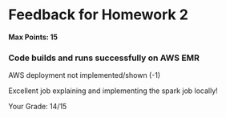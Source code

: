 # Feedback for Homework 2
**Max Points: 15**

### Code builds and runs successfully on AWS EMR
AWS deployment not implemented/shown (-1)

Excellent job explaining and implementing the spark job locally!

Your Grade: 14/15